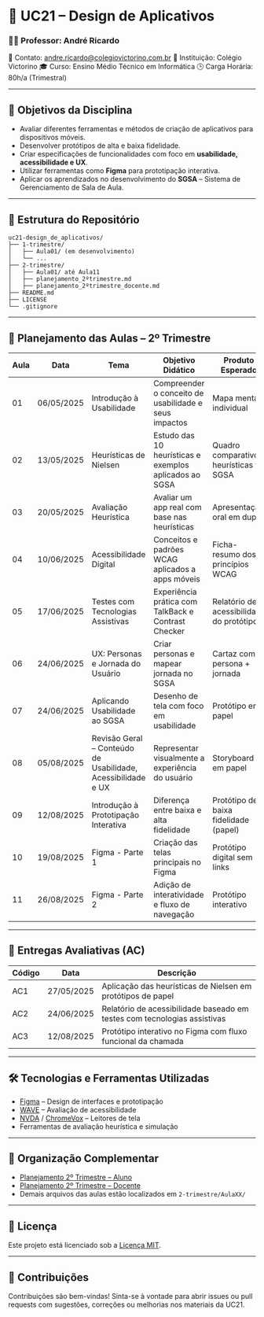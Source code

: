 # 📘 UC21 – Design de Aplicativos

### 👨‍🏫 Professor: André Ricardo

📧 Contato: [andre.ricardo@colegiovictorino.com.br](mailto:andre.ricardo@colegiovictorino.com.br)
🏫 Instituição: Colégio Victorino
🎓 Curso: Ensino Médio Técnico em Informática
🕒 Carga Horária: 80h/a (Trimestral)

---

## 🎯 Objetivos da Disciplina

- Avaliar diferentes ferramentas e métodos de criação de aplicativos para dispositivos móveis.
- Desenvolver protótipos de alta e baixa fidelidade.
- Criar especificações de funcionalidades com foco em **usabilidade, acessibilidade e UX**.
- Utilizar ferramentas como **Figma** para prototipação interativa.
- Aplicar os aprendizados no desenvolvimento do **SGSA** – Sistema de Gerenciamento de Sala de Aula.

---

## 📂 Estrutura do Repositório

```plaintext
uc21-design_de_aplicativos/
├── 1-trimestre/
│   ├── Aula01/ (em desenvolvimento)
│   └── ...
├── 2-trimestre/
│   ├── Aula01/ até Aula11
│   ├── planejamento_2ºtrimestre.md
│   ├── planejamento_2ºtrimestre_docente.md
├── README.md
├── LICENSE
└── .gitignore
```

---

## 📅 Planejamento das Aulas – 2º Trimestre

| Aula | Data       | Tema                                                         | Objetivo Didático                                      | Produto Esperado                         |
| ---- | ---------- | ------------------------------------------------------------ | ------------------------------------------------------ | ---------------------------------------- |
| 01   | 06/05/2025 | Introdução à Usabilidade                                     | Compreender o conceito de usabilidade e seus impactos  | Mapa mental individual                   |
| 02   | 13/05/2025 | Heurísticas de Nielsen                                       | Estudo das 10 heurísticas e exemplos aplicados ao SGSA | Quadro comparativo heurísticas vs SGSA   |
| 03   | 20/05/2025 | Avaliação Heurística                                         | Avaliar um app real com base nas heurísticas           | Apresentação oral em dupla               |
| 04   | 10/06/2025 | Acessibilidade Digital                                       | Conceitos e padrões WCAG aplicados a apps móveis       | Ficha-resumo dos 4 princípios WCAG       |
| 05   | 17/06/2025 | Testes com Tecnologias Assistivas                            | Experiência prática com TalkBack e Contrast Checker    | Relatório de acessibilidade do protótipo |
| 06   | 24/06/2025 | UX: Personas e Jornada do Usuário                            | Criar personas e mapear jornada no SGSA                | Cartaz com persona + jornada             |
| 07   | 24/06/2025 | Aplicando Usabilidade ao SGSA                                | Desenho de tela com foco em usabilidade                | Protótipo em papel                       |
| 08   | 05/08/2025 | Revisão Geral – Conteúdo de Usabilidade, Acessibilidade e UX | Representar visualmente a experiência do usuário       | Storyboard em papel                      |
| 09   | 12/08/2025 | Introdução à Prototipação Interativa                         | Diferença entre baixa e alta fidelidade                | Protótipo de baixa fidelidade (papel)    |
| 10   | 19/08/2025 | Figma - Parte 1                                              | Criação das telas principais no Figma                  | Protótipo digital sem links              |
| 11   | 26/08/2025 | Figma - Parte 2                                              | Adição de interatividade e fluxo de navegação          | Protótipo interativo                     |

---

## 📝 Entregas Avaliativas (AC)

| Código | Data       | Descrição                                                                |
| ------ | ---------- | ------------------------------------------------------------------------ |
| AC1    | 27/05/2025 | Aplicação das heurísticas de Nielsen em protótipos de papel              |
| AC2    | 24/06/2025 | Relatório de acessibilidade baseado em testes com tecnologias assistivas |
| AC3    | 12/08/2025 | Protótipo interativo no Figma com fluxo funcional da chamada             |

---

## 🛠️ Tecnologias e Ferramentas Utilizadas

- [Figma](https://www.figma.com/) – Design de interfaces e prototipação
- [WAVE](https://wave.webaim.org/) – Avaliação de acessibilidade
- [NVDA](https://www.nvaccess.org/) / [ChromeVox](https://chrome.google.com/webstore/detail/chromevox) – Leitores de tela
- Ferramentas de avaliação heurística e simulação

---

## 🧭 Organização Complementar

- [Planejamento 2º Trimestre – Aluno](2-trimestre/planejamento_2ºtrimestre.md)
- [Planejamento 2º Trimestre – Docente](2-trimestre/planejamento_2ºtrimestre_docente.md)
- Demais arquivos das aulas estão localizados em `2-trimestre/AulaXX/`

---

## 📄 Licença

Este projeto está licenciado sob a [Licença MIT](LICENSE).

---

## 🤝 Contribuições

Contribuições são bem-vindas! Sinta-se à vontade para abrir issues ou pull requests com sugestões, correções ou melhorias nos materiais da UC21.
